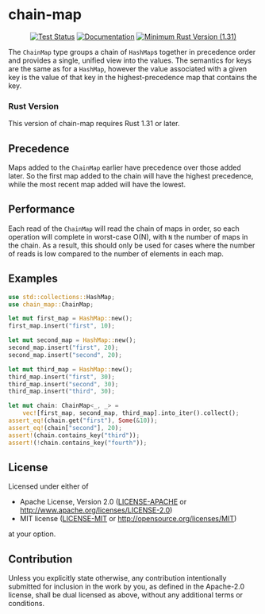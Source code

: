# chain-map

<p align="center">
  <a href="https://github.com/charlespierce/chain-map-rs/actions?query=workflow%3ATests"><img alt="Test Status" src="https://github.com/charlespierce/chain-map-rs/workflows/Tests/badge.svg" /></a>
  <a href="https://docs.rs/chain-map/0.1.0/chain_map/"><img alt="Documentation" src="https://docs.rs/chain-map/badge.svg" /></a>
  <a href="https://www.rust-lang.org/"><img alt="Minimum Rust Version (1.31)" src="https://img.shields.io/badge/rust-1.31%2B-orange.svg" /></a>
</p>

The `ChainMap` type groups a chain of `HashMap`s together in precedence
order and provides a single, unified view into the values. The semantics
for keys are the same as for a `HashMap`, however the value associated
with a given key is the value of that key in the highest-precedence map
that contains the key.

### Rust Version

This version of chain-map requires Rust 1.31 or later.

## Precedence

Maps added to the `ChainMap` earlier have precedence over those added
later. So the first map added to the chain will have the highest
precedence, while the most recent map added will have the lowest.

## Performance

Each read of the `ChainMap` will read the chain of maps in order, so each
operation will complete in worst-case O(N), with `N` the number of maps in
the chain. As a result, this should only be used for cases where the number
of reads is low compared to the number of elements in each map.

## Examples

```rust
use std::collections::HashMap;
use chain_map::ChainMap;

let mut first_map = HashMap::new();
first_map.insert("first", 10);

let mut second_map = HashMap::new();
second_map.insert("first", 20);
second_map.insert("second", 20);

let mut third_map = HashMap::new();
third_map.insert("first", 30);
third_map.insert("second", 30);
third_map.insert("third", 30);

let mut chain: ChainMap<_, _> =
    vec![first_map, second_map, third_map].into_iter().collect();
assert_eq!(chain.get("first"), Some(&10));
assert_eq!(chain["second"], 20);
assert!(chain.contains_key("third"));
assert!(!chain.contains_key("fourth"));
```

## License

Licensed under either of

 * Apache License, Version 2.0
   ([LICENSE-APACHE](LICENSE-APACHE) or http://www.apache.org/licenses/LICENSE-2.0)
 * MIT license
   ([LICENSE-MIT](LICENSE-MIT) or http://opensource.org/licenses/MIT)

at your option.

## Contribution

Unless you explicitly state otherwise, any contribution intentionally submitted
for inclusion in the work by you, as defined in the Apache-2.0 license, shall be
dual licensed as above, without any additional terms or conditions.
